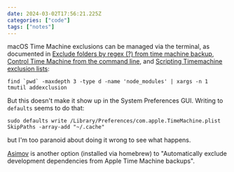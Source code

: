 ```yaml
---
date: 2024-03-02T17:56:21.225Z
categories: ["code"]
tags: ["notes"]
---
```

macOS Time Machine exclusions can be managed via the terminal, as documented in [Exclude folders by regex (?) from time machine backup](https://superuser.com/questions/1161038/exclude-folders-by-regex-from-time-machine-backup), [Control Time Machine from the command line](https://www.macworld.com/article/220774/control-time-machine-from-the-command-line.html), and [Scripting Timemachine exclusion lists](https://apple.stackexchange.com/questions/122504/scripting-timemachine-exclusion-lists):

```
find `pwd` -maxdepth 3 -type d -name 'node_modules' | xargs -n 1 tmutil addexclusion
```

But this doesn't make it show up in the System Preferences GUI. Writing to `defaults` seems to do that:

```
sudo defaults write /Library/Preferences/com.apple.TimeMachine.plist SkipPaths -array-add "~/.cache"
```

but I'm too paranoid about doing it wrong to see what happens.

[Asimov](https://github.com/stevegrunwell/asimov) is another option (installed via homebrew) to "Automatically exclude development dependencies from Apple Time Machine backups".
